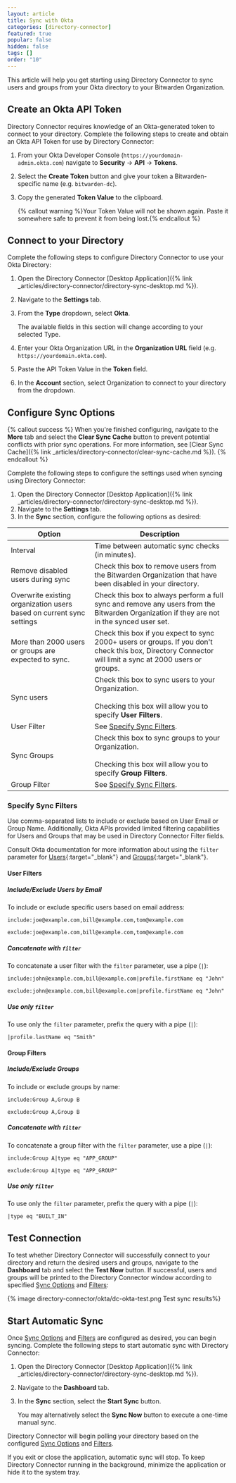 ```yaml
---
layout: article
title: Sync with Okta
categories: [directory-connector]
featured: true
popular: false
hidden: false
tags: []
order: "10"
---
```


This article will help you get starting using Directory Connector to sync users and groups from your Okta directory to your Bitwarden Organization.

## Create an Okta API Token

Directory Connector requires knowledge of an Okta-generated token to connect to your directory. Complete the following steps to create and obtain an Okta API Token for use by Directory Connector:

1. From your Okta Developer Console (`https://yourdomain-admin.okta.com`) navigate to **Security** &rarr; **API** &rarr; **Tokens**.
2. Select the **Create Token** button and give your token a Bitwarden-specific name (e.g. `bitwarden-dc`).
3. Copy the generated **Token Value** to the clipboard.

   {% callout warning %}Your Token Value will not be shown again. Paste it somewhere safe to prevent it from being lost.{% endcallout %}

## Connect to your Directory

Complete the following steps to configure Directory Connector to use your Okta Directory:

1. Open the Directory Connector [Desktop Application]({% link _articles/directory-connector/directory-sync-desktop.md %}).
2. Navigate to the **Settings** tab.
3. From the **Type** dropdown, select **Okta**.

   The available fields in this section will change according to your selected Type.
4. Enter your Okta Organization URL in the **Organization URL** field (e.g. `https://yourdomain.okta.com`).
5. Paste the API Token Value in the **Token** field.
6. In the **Account** section, select Organization to connect to your directory from the dropdown.

## Configure Sync Options

{% callout success %}
When you're finished configuring, navigate to the **More** tab and select the **Clear Sync Cache** button to prevent potential conflicts with prior sync operations. For more information, see [Clear Sync Cache]({% link _articles/directory-connector/clear-sync-cache.md %}).
{% endcallout %}

Complete the following steps to configure the settings used when syncing using Directory Connector:

1. Open the Directory Connector [Desktop Application]({% link _articles/directory-connector/directory-sync-desktop.md %}).
2. Navigate to the **Settings** tab.
3. In the **Sync** section, configure the following options as desired:

|Option|Description|
|------|-----------|
|Interval|Time between automatic sync checks (in minutes).|
|Remove disabled users during sync|Check this box to remove users from the Bitwarden Organization that have been disabled in your directory.|
|Overwrite existing organization users based on current sync settings|Check this box to always perform a full sync and remove any users from the Bitwarden Organization if they are not in the synced user set.|
|More than 2000 users or groups are expected to sync.|Check this box if you expect to sync 2000+ users or groups. If you don't check this box, Directory Connector will limit a sync at 2000 users or groups.|
|Sync users|Check this box to sync users to your Organization.<br><br>Checking this box will allow you to specify **User Filters**.|
|User Filter|See [Specify Sync Filters](#specify-sync-filters).|
|Sync Groups|Check this box to sync groups to your Organization.<br><br>Checking this box will allow you to specify **Group Filters**.|
|Group Filter|See [Specify Sync Filters](#specify-sync-filters).|

### Specify Sync Filters

Use comma-separated lists to include or exclude based on User Email or Group Name. Additionally, Okta APIs provided limited filtering capabilities for Users and Groups that may be used in Directory Connector Filter fields.

Consult Okta documentation for more information about using the `filter` parameter for [Users](https://developer.okta.com/docs/api/resources/users#list-users-with-a-filter){:target="\_blank"} and [Groups](https://developer.okta.com/docs/api/resources/groups#filters){:target="\_blank"}.

#### User Filters

##### Include/Exclude Users by Email

To include or exclude specific users based on email address:
```
include:joe@example.com,bill@example.com,tom@example.com
```
```
exclude:joe@example.com,bill@example.com,tom@example.com
```
##### Concatenate with `filter`

To concatenate a user filter with the `filter` parameter, use a pipe (`|`):
```
include:john@example.com,bill@example.com|profile.firstName eq "John"
```
```
exclude:john@example.com,bill@example.com|profile.firstName eq "John"
```
##### Use only `filter`

To use only the `filter` parameter, prefix the query with a pipe (`|`):
```
|profile.lastName eq "Smith"
```
#### Group Filters

##### Include/Exclude Groups

To include or exclude groups by name:
```
include:Group A,Group B
```
```
exclude:Group A,Group B
```
##### Concatenate with `filter`

To concatenate a group filter with the `filter` parameter, use a pipe (`|`):
```
include:Group A|type eq "APP_GROUP"
```
```
exclude:Group A|type eq "APP_GROUP"
```
##### Use only `filter`

To use only the `filter` parameter, prefix the query with a pipe (`|`):
```
|type eq "BUILT_IN"
```
## Test Connection

To test whether Directory Connector will successfully connect to your directory and return the desired users and groups, navigate to the **Dashboard** tab and select the **Test Now** button. If successful, users and groups will be printed to the Directory Connector window according to specified [Sync Options](#configure-sync-options) and [Filters](#specify-sync-filters):

{% image directory-connector/okta/dc-okta-test.png Test sync results%}

## Start Automatic Sync

Once [Sync Options](#configured-sync-options) and [Filters](#specify-sync-filters) are configured as desired, you can begin syncing. Complete the following steps to start automatic sync with Directory Connector:

1. Open the Directory Connector [Desktop Application]({% link _articles/directory-connector/directory-sync-desktop.md %}).
2. Navigate to the **Dashboard** tab.
3. In the **Sync** section, select the **Start Sync** button.

   You may alternatively select the **Sync Now** button to execute a one-time manual sync.

Directory Connector will begin polling your directory based on the configured [Sync Options](#configured-sync-options) and [Filters](#specify-sync-filters).

If you exit or close the application, automatic sync will stop. To keep Directory Connector running in the background, minimize the application or hide it to the system tray.
